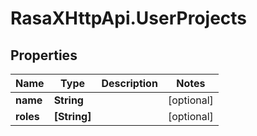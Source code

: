 # RasaXHttpApi.UserProjects

## Properties

Name | Type | Description | Notes
------------ | ------------- | ------------- | -------------
**name** | **String** |  | [optional] 
**roles** | **[String]** |  | [optional] 



